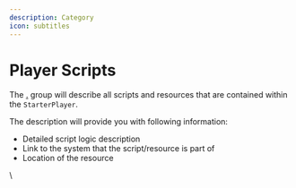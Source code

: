 ```yaml
---
description: Category
icon: subtitles
---
```


# Player Scripts

The [.](./ "mention") group will describe all scripts and resources that are contained within the `StarterPlayer`.

The description will provide you with following information:

* Detailed script logic description
* Link to the system that the script/resource is part of
* Location of the resource



\



